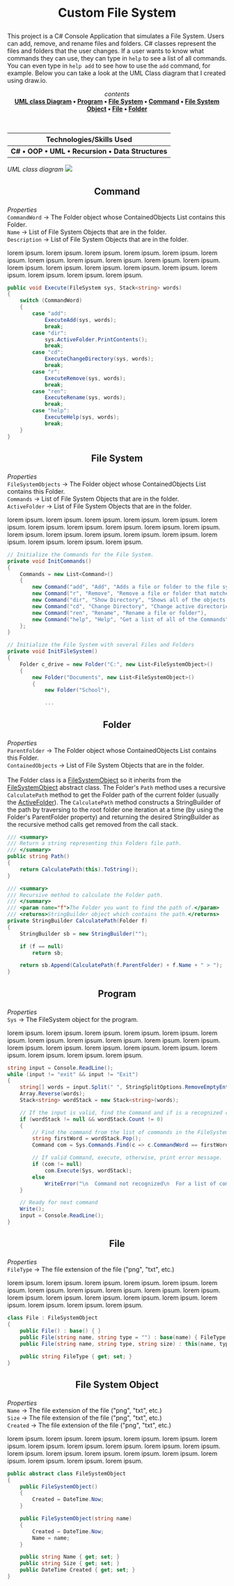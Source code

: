 # <p align="center">Custom File System</p>
This project is a C# Console Application that simulates a File System.  Users can add, remove, and rename files and folders.  C# classes represent the files and folders that the user changes.  If a user wants to know what commands they can use, they can type in `help` to see a list of all commands.  You can even type in `help add` to see how to use the `add` command, for example.  Below you can take a look at the UML Class diagram that I created using draw.io.


<div align="center" width="300px">

<span>*contents*</span>
<br>
**[UML class Diagram](#uml-class-diagram) • [Program](#program) • [File System](#file-system) • [Command](#command) • [File System Object](#fso) • [File](#file) • [Folder](#folder)**

</div>

<br>

<div align="center">

| **<div align="center">Technologies/Skills Used</div>** |
| --- |
| **C# • OOP • UML • Recursion • Data Structures** |

</div>

*UML class diagram*
<img src="./FileSystem/documents/class_diagram.png" name="uml-class-diagram">

## **<p align="center" name="command">Command</p>**
*Properties*<br>
`CommandWord` → The Folder object whose ContainedObjects List contains this Folder.<br>
`Name` → List of File System Objects that are in the folder.<br>
`Description` → List of File System Objects that are in the folder.<br>

lorem ipsum.  lorem ipsum.  lorem ipsum.  lorem ipsum.  lorem ipsum.  lorem ipsum.  lorem ipsum.  lorem ipsum.  lorem ipsum.  lorem ipsum.  lorem ipsum.  lorem ipsum.  lorem ipsum.  lorem ipsum.  lorem ipsum.  lorem ipsum.  lorem ipsum.  lorem ipsum.  lorem ipsum.  lorem ipsum.

```csharp
public void Execute(FileSystem sys, Stack<string> words)
{
    switch (CommandWord)
    {
        case "add":
            ExecuteAdd(sys, words);
            break;
        case "dir":
            sys.ActiveFolder.PrintContents();
            break;
        case "cd":
            ExecuteChangeDirectory(sys, words);
            break;
        case "r":
            ExecuteRemove(sys, words);
            break;
        case "ren":
            ExecuteRename(sys, words);
            break;
        case "help":
            ExecuteHelp(sys, words);
            break;
    }
}
```


## **<p align="center" name="file-system">File System</p>**
*Properties*<br>
`FileSystemObjects` → The Folder object whose ContainedObjects List contains this Folder.<br>
`Commands` → List of File System Objects that are in the folder.<br>
`ActiveFolder` → List of File System Objects that are in the folder.<br>

lorem ipsum.  lorem ipsum.  lorem ipsum.  lorem ipsum.  lorem ipsum.  lorem ipsum.  lorem ipsum.  lorem ipsum.  lorem ipsum.  lorem ipsum.  lorem ipsum.  lorem ipsum.  lorem ipsum.  lorem ipsum.  lorem ipsum.  lorem ipsum.  lorem ipsum.  lorem ipsum.  lorem ipsum.  lorem ipsum.

```csharp
// Initialize the Commands for the File System.
private void InitCommands()
{
    Commands = new List<Command>()
    {
        new Command("add", "Add", "Adds a file or folder to the file system based on the name provided"),
        new Command("r", "Remove", "Remove a file or folder that matches the name provided"),
        new Command("dir", "Show Directory", "Shows all of the objects in the active folder"),
        new Command("cd", "Change Directory", "Change active directories"),
        new Command("ren", "Rename", "Rename a file or folder"),
        new Command("help", "Help", "Get a list of all of the Commands"),
    };
}

// Initialize the File System with several Files and Folders
private void InitFileSystem()
{
    Folder c_drive = new Folder("C:", new List<FileSystemObject>()
    {
        new Folder("Documents", new List<FileSystemObject>()
        {
            new Folder("School"),

            ...
```


## **<p align="center" name="folder">Folder</p>**
*Properties*<br>
`ParentFolder` → The Folder object whose ContainedObjects List contains this Folder.<br>
`ContainedObjects` → List of File System Objects that are in the folder.<br><br>
The Folder class is a [FileSystemObject](#fso) so it inherits from the [FileSystemObject](#fso) abstract class.  The Folder's `Path` method uses a recursive `CalculatePath` method to get the Folder path of the current folder (usually the [ActiveFolder](#active-folder)).  The `CalculatePath` method constructs a StringBuilder of the path by traversing to the root folder one iteration at a time (by using the Folder's ParentFolder property) and returning the desired StringBuilder as the recursive method calls get removed from the call stack.
```csharp
/// <summary>
/// Return a string representing this Folders file path.
/// </summary>
public string Path()
{
    return CalculatePath(this).ToString();
}

/// <summary>
/// Recursive method to calculate the Folder path.
/// </summary>
/// <param name="f">The Folder you want to find the path of.</param>
/// <returns>StringBuilder object which contains the path.</returns>
private StringBuilder CalculatePath(Folder f)
{
    StringBuilder sb = new StringBuilder("");

    if (f == null)
        return sb;

    return sb.Append(CalculatePath(f.ParentFolder) + f.Name + " > ");
}
```




## **<p align="center" name="program">Program</p>**
*Properties*<br>
`Sys` → The FileSystem object for the program.<br>

lorem ipsum.  lorem ipsum.  lorem ipsum.  lorem ipsum.  lorem ipsum.  lorem ipsum.  lorem ipsum.  lorem ipsum.  lorem ipsum.  lorem ipsum.  lorem ipsum.  lorem ipsum.  lorem ipsum.  lorem ipsum.  lorem ipsum.  lorem ipsum.  lorem ipsum.  lorem ipsum.  lorem ipsum.  lorem ipsum.

```csharp
string input = Console.ReadLine();
while (input != "exit" && input != "Exit")
{
    string[] words = input.Split(" ", StringSplitOptions.RemoveEmptyEntries);
    Array.Reverse(words);
    Stack<string> wordStack = new Stack<string>(words);

    // If the input is valid, find the Command and if is a recognized command, execute it.
    if (wordStack != null && wordStack.Count != 0)
    {
        // Find the command from the list of commands in the FileSystem
        string firstWord = wordStack.Pop();
        Command com = Sys.Commands.Find(c => c.CommandWord == firstWord);

        // If valid Command, execute, otherwise, print error message.
        if (com != null)
            com.Execute(Sys, wordStack);
        else
            WriteError("\n  Command not recognized\n  For a list of commands, type 'help'\n", ConsoleColor.DarkYellow);
    }

    // Ready for next command
    Write();
    input = Console.ReadLine();
}
```



## **<p align="center" name="file">File</p>**
*Properties*<br>
`FileType` → The file extension of the file ("png", "txt", etc.)<br>

lorem ipsum.  lorem ipsum.  lorem ipsum.  lorem ipsum.  lorem ipsum.  lorem ipsum.  lorem ipsum.  lorem ipsum.  lorem ipsum.  lorem ipsum.  lorem ipsum.  lorem ipsum.  lorem ipsum.  lorem ipsum.  lorem ipsum.  lorem ipsum.  lorem ipsum.  lorem ipsum.  lorem ipsum.  lorem ipsum.

```csharp
class File : FileSystemObject
{
    public File() : base() { }
    public File(string name, string type = "") : base(name) { FileType = type; }
    public File(string name, string type, string size) : this(name, type) { Size = size; }

    public string FileType { get; set; }
}
```


## **<p align="center" name="fso">File System Object</p>**
*Properties*<br>
`Name` → The file extension of the file ("png", "txt", etc.)<br>
`Size` → The file extension of the file ("png", "txt", etc.)<br>
`Created` → The file extension of the file ("png", "txt", etc.)<br>

lorem ipsum.  lorem ipsum.  lorem ipsum.  lorem ipsum.  lorem ipsum.  lorem ipsum.  lorem ipsum.  lorem ipsum.  lorem ipsum.  lorem ipsum.  lorem ipsum.  lorem ipsum.  lorem ipsum.  lorem ipsum.  lorem ipsum.  lorem ipsum.  lorem ipsum.  lorem ipsum.  lorem ipsum.  lorem ipsum.

```csharp
public abstract class FileSystemObject
{
    public FileSystemObject()
    {
        Created = DateTime.Now;
    }

    public FileSystemObject(string name)
    {
        Created = DateTime.Now;
        Name = name;
    }

    public string Name { get; set; }
    public string Size { get; set; }
    public DateTime Created { get; set; }
}
```